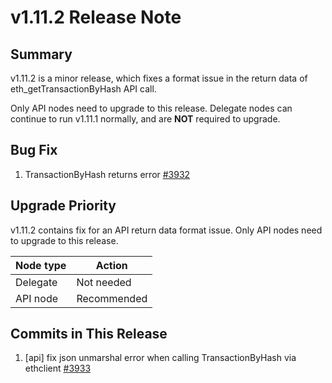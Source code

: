 # v1.11.2 Release Note

## Summary
v1.11.2 is a minor release, which fixes a format issue in the return data of
eth_getTransactionByHash API call.

Only API nodes need to upgrade to this release. Delegate nodes can continue to
run v1.11.1 normally, and are **NOT** required to upgrade.

## Bug Fix
1. TransactionByHash returns error [#3932](https://github.com/iotexproject/iotex-core/issues/3932)

## Upgrade Priority
v1.11.2 contains fix for an API return data format issue. Only API nodes need to
upgrade to this release.

| Node type  | Action       |
| ---------- | ------------ |
| Delegate   | Not needed   |
| API node   | Recommended  |

## Commits in This Release
1. [api] fix json unmarshal error when calling TransactionByHash via ethclient [#3933](https://github.com/iotexproject/iotex-core/pull/3933)
